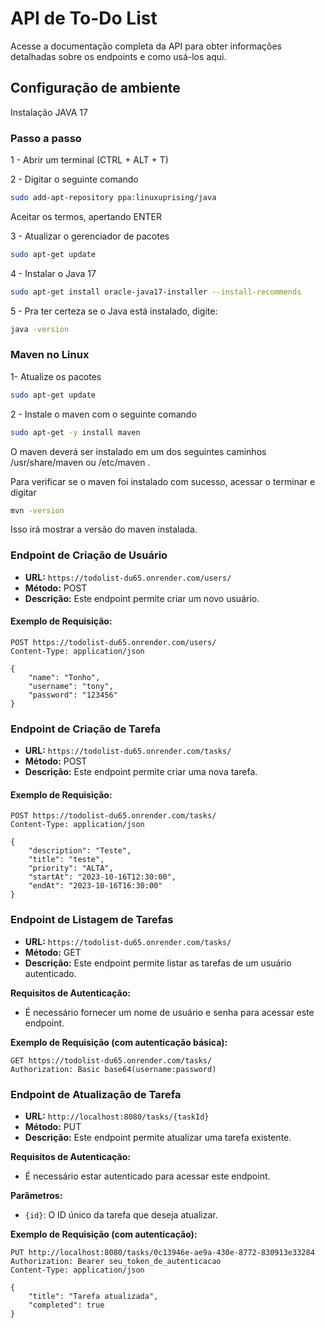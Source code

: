 # API de To-Do List

Acesse a documentação completa da API para obter informações detalhadas sobre os endpoints e como usá-los aqui.


## Configuração de ambiente

Instalação JAVA 17

### Passo a passo

1 - Abrir um terminal (CTRL + ALT + T)

2 - Digitar o seguinte comando 
```BASH
sudo add-apt-repository ppa:linuxuprising/java
```
Aceitar os termos, apertando ENTER


3 - Atualizar o gerenciador de pacotes
```BASH
sudo apt-get update
```

4 - Instalar o Java 17
```bash
sudo apt-get install oracle-java17-installer --install-recommends
```

5 - Pra ter certeza se o Java está instalado, digite:
```bash 
java -version 
```

### Maven no Linux

1-  Atualize os pacotes
```bash 
sudo apt-get update
```

2 - Instale o maven com o seguinte comando
```bash
sudo apt-get -y install maven
```

O maven deverá ser instalado em um dos seguintes caminhos /usr/share/maven
 ou /etc/maven
.

Para verificar se o maven foi instalado com sucesso, acessar o terminar e digitar
```bash
mvn -version
```

Isso irá mostrar a versão do maven instalada.

### Endpoint de Criação de Usuário

- **URL:** `https://todolist-du65.onrender.com/users/`
- **Método:** POST
- **Descrição:** Este endpoint permite criar um novo usuário.

#### Exemplo de Requisição:

```http
POST https://todolist-du65.onrender.com/users/
Content-Type: application/json

{
    "name": "Tonho",
    "username": "tony",
    "password": "123456"
}
```

### Endpoint de Criação de Tarefa

- **URL:** `https://todolist-du65.onrender.com/tasks/`
- **Método:** POST
- **Descrição:** Este endpoint permite criar uma nova tarefa.

#### Exemplo de Requisição:

```http
POST https://todolist-du65.onrender.com/tasks/
Content-Type: application/json

{
    "description": "Teste",
    "title": "teste",
    "priority": "ALTA",
    "startAt": "2023-10-16T12:30:00",
    "endAt": "2023-10-16T16:30:00"  
}
```

### Endpoint de Listagem de Tarefas

- **URL:** `https://todolist-du65.onrender.com/tasks/`
- **Método:** GET
- **Descrição:** Este endpoint permite listar as tarefas de um usuário autenticado.

**Requisitos de Autenticação:**
- É necessário fornecer um nome de usuário e senha para acessar este endpoint.

**Exemplo de Requisição (com autenticação básica):**

```http
GET https://todolist-du65.onrender.com/tasks/
Authorization: Basic base64(username:password)
```

### Endpoint de Atualização de Tarefa

- **URL:** `http://localhost:8080/tasks/{taskId}`
- **Método:** PUT
- **Descrição:** Este endpoint permite atualizar uma tarefa existente.

**Requisitos de Autenticação:**
- É necessário estar autenticado para acessar este endpoint.

**Parâmetros:**
- `{id}`: O ID único da tarefa que deseja atualizar.

**Exemplo de Requisição (com autenticação):**

```http
PUT http://localhost:8080/tasks/0c13946e-ae9a-430e-8772-830913e33284
Authorization: Bearer seu_token_de_autenticacao
Content-Type: application/json

{
    "title": "Tarefa atualizada",
    "completed": true
}

